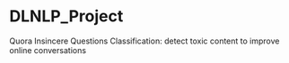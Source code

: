 # DLNLP_Project
Quora Insincere Questions Classification: detect toxic content to improve online conversations
